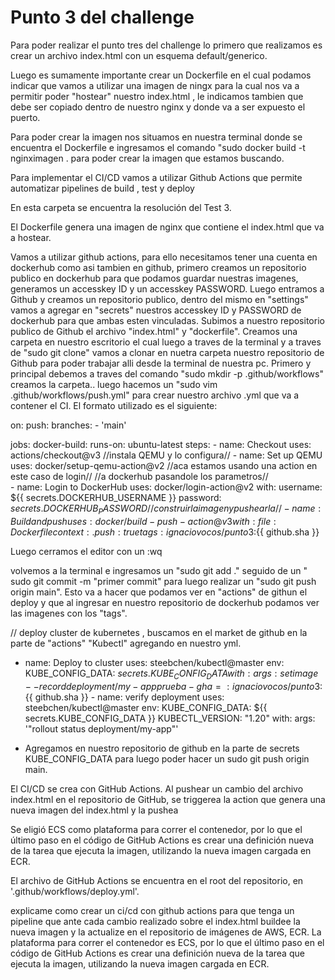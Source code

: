 # Punto 3 del challenge

Para poder realizar el punto tres del challenge lo primero que realizamos es crear un archivo index.html con un esquema default/generico.

Luego es sumamente importante crear un Dockerfile en el cual podamos indicar que vamos a utilizar una imagen de ningx para
la cual nos va a permitir poder "hostear" nuestro index.html , le indicamos tambien que debe ser copiado dentro de nuestro nginx y donde va a ser expuesto el puerto.

Para poder crear la imagen nos situamos en nuestra terminal donde se encuentra el Dockerfile e ingresamos el comando
"sudo docker build -t nginximagen . para poder crear la imagen que estamos buscando.

Para implementar el CI/CD vamos a utilizar Github Actions que permite automatizar pipelines de build , test y deploy 

En esta carpeta se encuentra la resolución del Test 3.

El Dockerfile genera una imagen de nginx que contiene el index.html que va a hostear.


Vamos a utilizar github actions, para ello necesitamos tener una cuenta en dockerhub como asi tambien en github, primero creamos un repositorio publico en dockerhub para que podamos guardar nuestras imagenes, generamos un accesskey ID y un accesskey PASSWORD. Luego entramos a Github y creamos un repositorio publico, dentro del mismo en "settings" vamos a agregar en "secrets" nuestros accesskey ID y PASSWORD de dockerhub para que ambas esten vinculadas. Subimos a nuestro repositorio publico de Github el archivo "index.html" y "dockerfile". Creamos una carpeta en nuestro escritorio el cual luego a traves de la terminal y a traves de "sudo git clone" vamos a clonar en nuetra carpeta nuestro repositorio de Github para poder trabajar alli desde la terminal de nuestra pc. Primero y principal debemos a traves del comando "sudo mkdir -p .github/workflows" creamos la carpeta.. luego hacemos un "sudo vim .github/workflows/push.yml" para crear nuestro archivo .yml que va a contener el CI. El formato utilizado es el siguiente:


on:
  push:
    branches:
      - 'main'

jobs:
  docker-build:
    runs-on: ubuntu-latest
    steps:
      - name: Checkout
        uses: actions/checkout@v3
 //instala QEMU y lo configura//
      - name: Set up QEMU
        uses: docker/setup-qemu-action@v2
 //aca estamos usando una action en este caso de login//
 //a dockerhub pasandole los parametros//  
      - name: Login to DockerHub
        uses: docker/login-action@v2
        with:
            username: ${{ secrets.DOCKERHUB_USERNAME }}
            password: ${{ secrets.DOCKERHUB_PASSWORD }}
 //construir la imagen y pushearla//
      - name: Build and push
        uses: docker/build-push-action@v3
        with:
          file: Dockerfile
          context: .
          push: true
          tags: ignaciovocos/punto3:${{ github.sha }}
          
Luego cerramos el editor con un :wq

volvemos a la terminal e ingresamos un "sudo git add ." seguido de un " sudo git commit -m "primer commit" para luego realizar un "sudo git push origin main". Esto va a hacer que podamos ver en "actions" de githun el deploy y que al ingresar en nuestro repositorio de dockerhub podamos ver las imagenes con los "tags".

// deploy cluster de kubernetes , buscamos en el market de github en la parte de "actions"  "Kubectl" agregando en nuestro yml. 

- name: Deploy to cluster
        uses: steebchen/kubectl@master
        env:
          KUBE_CONFIG_DATA: ${{ secrets.KUBE_CONFIG_DATA }}
        with:
          args: set image --record deployment/my-app prueba-gha=:ignaciovocos/punto3:${{ github.sha }}
      - name: verify deployment
        uses: steebchen/kubectl@master
        env:
          KUBE_CONFIG_DATA: ${{ secrets.KUBE_CONFIG_DATA }}
          KUBECTL_VERSION: "1.20"
        with:
          args: '"rollout status deployment/my-app"'

* Agregamos en nuestro repositorio de github en la parte de secrets KUBE_CONFIG_DATA para luego poder hacer un sudo git push origin main.

El CI/CD se crea con GitHub Actions. Al pushear un cambio del archivo index.html en el repositorio de GitHub, se triggerea la action que genera una nueva imagen del index.html y la pushea 

Se eligió ECS como plataforma para correr el contenedor, por lo que el último paso en el código de GitHub Actions es crear una definición nueva de la tarea que ejecuta la imagen, utilizando la nueva imagen cargada en ECR.

El archivo de GitHub Actions se encuentra en el root del repositorio, en '.github/workflows/deploy.yml'.

explicame como crear un ci/cd con github actions para que tenga un pipeline que ante cada cambio realizado sobre el index.html buildee la nueva imagen y la actualize en el repositorio de imágenes de AWS, ECR. La plataforma para correr el contenedor es ECS, por lo que el último paso en el código de GitHub Actions es crear una definición nueva de la tarea que ejecuta la imagen, utilizando la nueva imagen cargada en ECR.

